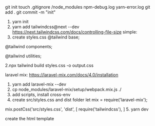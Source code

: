 git init
touch .gitignore
/node_modules
npm-debug.log
yarn-error.log
git add .
git commit -m "init"


1. yarn init
2. yarn add tailwindcss@next --dev
https://next.tailwindcss.com/docs/controlling-file-size
simple:
1. create styles.css
@tailwind base;

@tailwind components;

@tailwind utilities;

2.npx tailwind build styles.css -o output.css

laravel mix:
https://laravel-mix.com/docs/4.0/installation
1. yarn add laravel-mix --dev
2. cp node_modules/laravel-mix/setup/webpack.mix.js ./
3. add scripts, install cross-env
4. create src/styles.css and dist folder
let mix = require('laravel-mix');

mix.postCss('src/styles.css', 'dist', [
    require('tailwindcss'),
]
5. yarn dev

create the html template